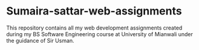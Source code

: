 # Sumaira-sattar-web-assignments
This repository contains all my web development assignments created during my BS Software Engineering course at University of Mianwali under the guidance of Sir Usman.
